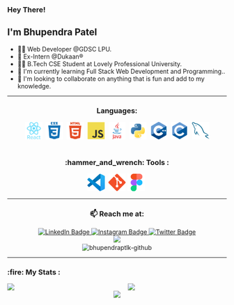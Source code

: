 ### Hey There!

## I'm Bhupendra Patel

- 👨‍🔧 Web Developer @GDSC LPU.
- 💼 Ex-Intern @Dukaan®
- 👨‍🎓 B.Tech CSE Student at Lovely Professional University.
- 🌱 I'm currently learning Full Stack Web Development and Programming..
- 👯 I'm looking to collaborate on anything that is fun and add to my knowledge.

---

<h3 align="center">Languages:</h3>
  <div align="center">
    <img src="https://github.com/devicons/devicon/blob/master/icons/react/react-original-wordmark.svg" title="React" alt="React" width="40" height="40"/>&nbsp;
    <img src="https://github.com/devicons/devicon/blob/master/icons/css3/css3-plain-wordmark.svg"  title="CSS3" alt="CSS" width="40" height="40"/>&nbsp;
    <img src="https://github.com/devicons/devicon/blob/master/icons/html5/html5-plain-wordmark.svg" title="HTML5" alt="HTML" width="40" height="40"/>&nbsp;
    <img src="https://github.com/devicons/devicon/blob/master/icons/javascript/javascript-original.svg" title="JavaScript" alt="JavaScript" width="40"                  height="40"/>&nbsp;
    <img src="https://github.com/devicons/devicon/blob/master/icons/java/java-original-wordmark.svg" title="Java" alt="Java" width="40" height="40"/>&nbsp;
    <img src="https://github.com/devicons/devicon/blob/master/icons/python/python-original.svg" title="Python" alt="Python" width="40"                  height="40"/>&nbsp;
    <img src="https://github.com/devicons/devicon/blob/master/icons/cplusplus/cplusplus-original.svg" title="Cpp" alt="Cpp" width="40" height="40"/>&nbsp;
    <img src="https://github.com/devicons/devicon/blob/master/icons/c/c-original.svg" title="C" alt="C" width="40" height="40"/>&nbsp;
    <img src="https://github.com/devicons/devicon/blob/master/icons/mysql/mysql-original.svg" title="MySQL"  alt="MySQL" width="40" height="40"/>
  </div>
<br>
<div align="center">
  <h3>:hammer_and_wrench: Tools :</h3>
  <div>
      <img src="https://github.com/devicons/devicon/blob/master/icons/vscode/vscode-original.svg" title="VsCode" alt="VsCode" width="40"                height="40"/>&nbsp;
      <img src="https://github.com/devicons/devicon/blob/master/icons/git/git-original.svg" title="Git" alt="Git" width="40" height="40"/>
      <img src="https://github.com/devicons/devicon/blob/master/icons/figma/figma-original.svg" title="Figma" alt="Figma" width="40" height="40"/>&nbsp;
  </div>
</div>

---

### <div align="center">📫 Reach me at: </div>

<div align="center">
  <div id="badges">
    <a href="https://www.linkedin.com/in/bhupendraptlk/">
      <img src="https://img.shields.io/badge/LinkedIn-blue?style=for-the-badge&logo=linkedin&logoColor=white" alt="LinkedIn Badge"/>
    </a>
    <a href="https://www.instagram.com/bhupendraptlk">
      <img src="https://img.shields.io/badge/Instagram-red?style=for-the-badge&logo=instagram&logoColor=white" alt="Instagram Badge"/>
    </a>
    <a href="https://twitter.com/bhupendraptlk">
      <img src="https://img.shields.io/badge/Twitter-blue?style=for-the-badge&logo=twitter&logoColor=white" alt="Twitter Badge"/>
    </a>
  </div>
</div>

<div align="center">
  <img src="https://media.giphy.com/media/ve43TyDQ3B4me7d22z/giphy.gif" width="100"/>
</div>
<div align="center">
  <img src="https://komarev.com/ghpvc/?username=bhupendraptlk&style=flat-square&color=blue" alt="bhupendraptlk-github"/>
</div>

---

<div>
  <h3>:fire: My Stats :</h3>
  <img align="left" width="45%" src="http://github-readme-streak-stats.herokuapp.com?user=bhupendraptlk&theme=dark&hide_border=true&date_format=j%20M%5B%20Y%5D"/>
  <img align="right" width="45%" src="https://github-readme-stats.vercel.app/api/top-langs/?username=bhupendraptlk&layout=compact&theme=vision-friendly-dark"/>
</div>
<br>
<div align="center">
  <img src="https://media.giphy.com/media/MYI6NK4JOGpOzOriEg/giphy.gif"/>
</div>
